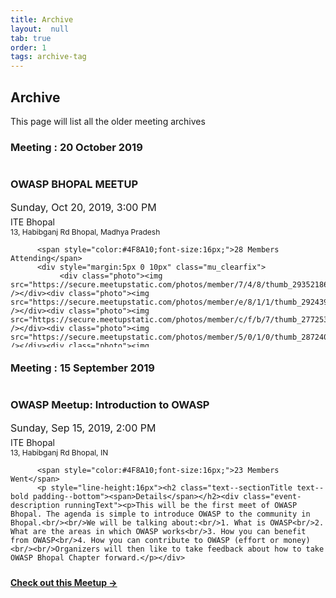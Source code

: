 ```yaml
---
title: Archive
layout:  null
tab: true
order: 1
tags: archive-tag
---
```


<link rel="stylesheet" href="assets/custom.css">

## Archive

This page will list all the older meeting archives

### Meeting : 20 October 2019

<div id="meetup_oembed" style="height:334px">
     <div style="max-height:294px;overflow:hidden">
          <h3>OWASP BHOPAL MEETUP </h3>
          <p style="margin:5px 0;font-size:16px">Sunday, Oct 20, 2019,  3:00 PM</p>
          <p style="margin: 0 0 5px;"><span style="font-size:14px">ITE Bhopal</span><br />
<span style="font-size:12px;">13, Habibganj Rd Bhopal, Madhya Pradesh</span></p>

          <span style="color:#4F8A10;font-size:16px;">28 Members Attending</span>
          <div style="margin:5px 0 10px" class="mu_clearfix">
               <div class="photo"><img src="https://secure.meetupstatic.com/photos/member/7/4/8/thumb_293521864.jpeg" /></div><div class="photo"><img src="https://secure.meetupstatic.com/photos/member/e/8/1/1/thumb_292439409.jpeg" /></div><div class="photo"><img src="https://secure.meetupstatic.com/photos/member/c/f/b/7/thumb_277253175.jpeg" /></div><div class="photo"><img src="https://secure.meetupstatic.com/photos/member/5/0/1/0/thumb_287240496.jpeg" /></div><div class="photo"><img src="https://secure.meetupstatic.com/photos/member/1/6/4/0/thumb_292985696.jpeg" /></div>
          </div>
          <p style="line-height:16px">This will be a two-hour session One hour each on two different topics from owasp Top 10  <br />1. Xss by verdant Jain   <br />2. SQL-Injection by  Sahil Chhugani  <br />Post meetup, we will have a little discussion over what topics you want our speakers to come up with.</p>
     </div>
     <p style="margin:10px 0 0;"><a href="https://www.meetup.com/OWASP-Bhopal-Chapter/events/265446742/" target="_blank" class="mu_button"><strong>Check out this Meetup &rarr;</strong></a></p>
</div>

### Meeting : 15 September 2019


<div id="meetup_oembed" style="height:380px">
     <div style="max-height:325px;overflow:hidden">
          <h3>OWASP Meetup: Introduction to OWASP</h3>
          <p style="margin:5px 0;font-size:16px">Sunday, Sep 15, 2019,  2:00 PM</p>
          <p style="margin: 0 0 5px;"><span style="font-size:14px">ITE Bhopal</span><br />
            <span style="font-size:12px;">13, Habibganj Rd Bhopal, IN</span></p>

          <span style="color:#4F8A10;font-size:16px;">23 Members Went</span> 
          <p style="line-height:16px"><h2 class="text--sectionTitle text--bold padding--bottom"><span>Details</span></h2><div class="event-description runningText"><p>This will be the first meet of OWASP Bhopal. The agenda is simple to introduce OWASP to the community in Bhopal.<br/><br/>We will be talking about:<br/>1. What is OWASP<br/>2. What are the areas in which OWASP works<br/>3. How you can benefit from OWASP<br/>4. How you can contribute to OWASP (effort or money)<br/><br/>Organizers will then like to take feedback about how to take OWASP Bhopal Chapter forward.</p></div>
</p>     </div>
     <p style="margin:10px 0 0;"><a href="https://www.meetup.com/OWASP-Bhopal-Chapter/events/264710599/" target="_blank" class="mu_button"><strong>Check out this Meetup &rarr;</strong></a></p>
 </div>

